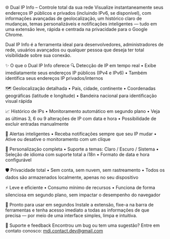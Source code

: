 🌐 Dual IP Info – Controle total da sua rede
Visualize instantaneamente seus endereços IP públicos e privados (incluindo IPv6, se disponível), com informações avançadas de geolocalização, um histórico claro de mudanças, temas personalizáveis e notificações inteligentes — tudo em uma extensão leve, rápida e centrada na privacidade para o Google Chrome.

Dual IP Info é a ferramenta ideal para desenvolvedores, administradores de rede, usuários avançados ou qualquer pessoa que deseja ter total visibilidade sobre sua conexão.

✨ O que o Dual IP Info oferece
🔍 Detecção de IP em tempo real
• Exibe imediatamente seus endereços IP públicos (IPv4 e IPv6)
• Também identifica seus endereços IP privados/internos

🗺️ Geolocalização detalhada
• País, cidade, continente
• Coordenadas geográficas (latitude e longitude)
• Bandeira nacional para identificação visual rápida

📈 Histórico de IPs
• Monitoramento automático em segundo plano
• Veja as últimas 3, 6 ou 9 alterações de IP com data e hora
• Possibilidade de excluir entradas manualmente

📣 Alertas inteligentes
• Receba notificações sempre que seu IP mudar
• Ative ou desative o monitoramento com um clique

🎨 Personalização completa
• Suporte a temas: Claro / Escuro / Sistema
• Seleção de idioma com suporte total a i18n
• Formato de data e hora configurável

🛡️ Privacidade total
• Sem conta, sem nuvem, sem rastreamento
• Todos os dados são armazenados localmente, apenas no seu dispositivo

⚡ Leve e eficiente
• Consumo mínimo de recursos
• Funciona de forma silenciosa em segundo plano, sem impactar o desempenho do navegador

🚀 Pronto para usar em segundos
Instale a extensão, fixe-a na barra de ferramentas e tenha acesso imediato a todas as informações de que precisa — por meio de uma interface simples, limpa e intuitiva.

🤝 Suporte e feedback
Encontrou um bug ou tem uma sugestão? Entre em contato conosco: mdi.contact.dev@gmail.com
